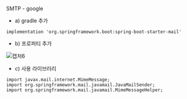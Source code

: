 SMTP - google

- a) gradle 추가
```
implementation 'org.springframework.boot:spring-boot-starter-mail'
```

- b) 프로퍼티 추가

![캡처6](/uploads/394d02bb585ff46ab60554ef64844a8b/캡처6.PNG)

- c) 사용 라이브러리
```
import javax.mail.internet.MimeMessage;
import org.springframework.mail.javamail.JavaMailSender;
import org.springframework.mail.javamail.MimeMessageHelper;
```
